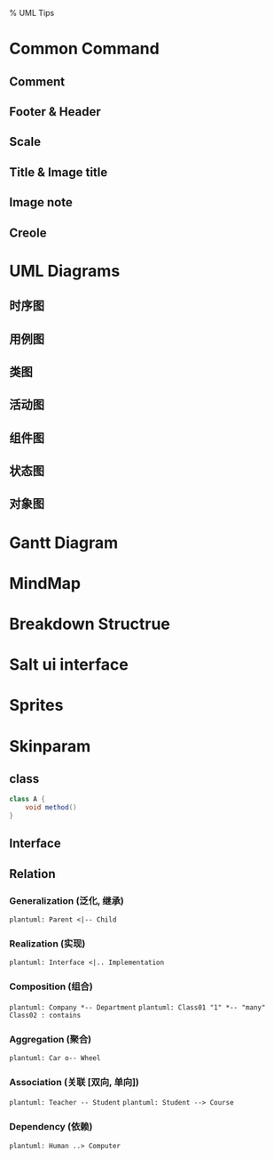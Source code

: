 % UML Tips

<link id="linkstyle" rel='stylesheet' href='css/markdown.css'/>

Common Command
==============

Comment
-------

Footer & Header
---------------

Scale
-----

Title & Image title
-------------------

Image note
----------

Creole
------


UML Diagrams
============

时序图
------

用例图
------

类图
----

活动图
------

组件图
------

状态图
------

对象图
------


Gantt Diagram
=============

MindMap
=======

Breakdown Structrue
===================

Salt ui interface
=================


Sprites
=======

Skinparam
=========




## class ##

``` java
class A {
    void method()
}
```

## Interface ##

## Relation ##

### Generalization (泛化, 继承) ###

`plantuml: Parent <|-- Child`

### Realization (实现) ###

`plantuml: Interface <|.. Implementation`

### Composition (组合) ###

`plantuml: Company *-- Department`
`plantuml: Class01 "1" *-- "many" Class02 : contains`

### Aggregation (聚合) ###

`plantuml: Car o-- Wheel`

### Association (关联 [双向, 单向]) ###

`plantuml: Teacher -- Student`
`plantuml: Student --> Course`

### Dependency (依赖) ###

`plantuml: Human ..> Computer`
